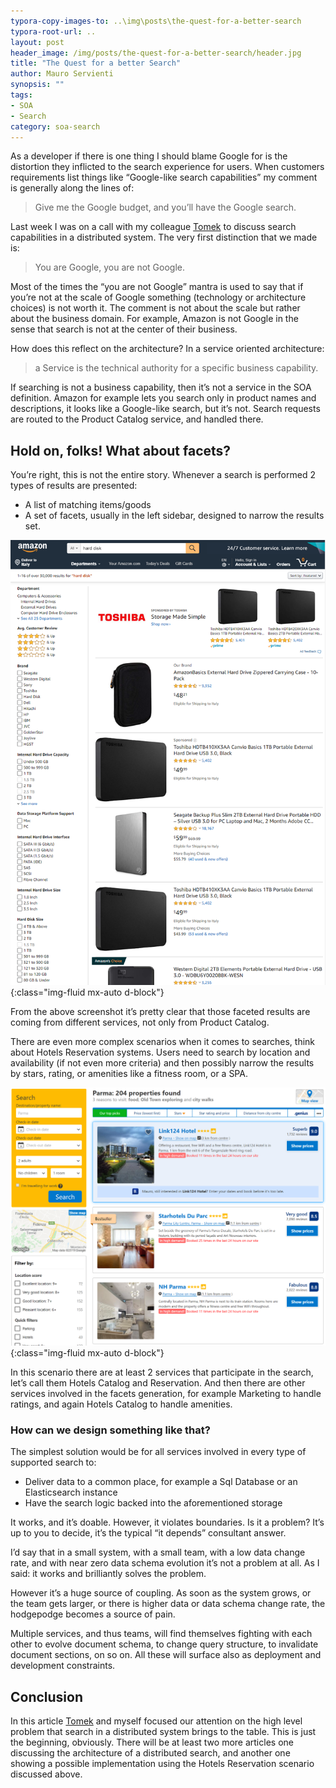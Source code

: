 ```yaml
---
typora-copy-images-to: ..\img\posts\the-quest-for-a-better-search
typora-root-url: ..
layout: post
header_image: /img/posts/the-quest-for-a-better-search/header.jpg
title: "The Quest for a better Search"
author: Mauro Servienti
synopsis: ""
tags:
- SOA
- Search
category: soa-search
---
```


As a developer if there is one thing I should blame Google for is the distortion they inflicted to the search experience for users. When customers requirements list things like “Google-like search capabilities” my comment is generally along the lines of:

> Give me the Google budget, and you’ll have the Google search.

Last week I was on a call with my colleague [Tomek](https://twitter.com/Masternak) to discuss search capabilities in a distributed system. The very first distinction that we made is:

> You are Google, you are not Google.

Most of the times the “you are not Google” mantra is used to say that if you’re not at the scale of Google something (technology or architecture choices) is not worth it. The comment is not about the scale but rather about the business domain. For example, Amazon is not Google in the sense that search is not at the center of their business.

How does this reflect on the architecture? In a service oriented architecture:

> a Service is the technical authority for a specific business capability.

If searching is not a business capability, then it’s not a service in the SOA definition. Amazon for example lets you search only in product names and descriptions, it looks like a Google-like search, but it’s not. Search requests are routed to the Product Catalog service, and handled there.

## Hold on, folks! What about facets?

You’re right, this is not the entire story. Whenever a search is performed 2 types of results are presented:

- A list of matching items/goods
- A set of facets, usually in the left sidebar, designed to narrow the results set.

![1557912046187](/img/posts/the-quest-for-a-better-search/1557912046187.png){:class="img-fluid mx-auto d-block"}

From the above screenshot it’s pretty clear that those faceted results are coming from different services, not only from Product Catalog.

There are even more complex scenarios when it comes to searches, think about Hotels Reservation systems. Users need to search by location and availability (if not even more criteria) and then possibly narrow the results by stars, rating, or amenities like a fitness room, or a SPA.

![1557912425551](/img/posts/the-quest-for-a-better-search/1557912425551.png){:class="img-fluid mx-auto d-block"}

In this scenario there are at least 2 services that participate in the search, let’s call them Hotels Catalog and Reservation. And then there are other services involved in the facets generation, for example Marketing to handle ratings, and again Hotels Catalog to handle amenities.

### How can we design something like that?

The simplest solution would be for all services involved in every type of supported search to:

- Deliver data to a common place, for example a Sql Database or an Elasticsearch instance
- Have the search logic backed into the aforementioned storage

It works, and it’s doable. However, it violates boundaries. Is it a problem? It’s up to you to decide, it’s the typical “it depends” consultant answer.

I’d say that in a small system, with a small team, with a low data change rate, and with near zero data schema evolution it’s not a problem at all. As I said: it works and brilliantly solves the problem.

However it’s a huge source of coupling. As soon as the system grows, or the team gets larger, or there is higher data or data schema change rate, the hodgepodge becomes a source of pain.

Multiple services, and thus teams, will find themselves fighting with each other to evolve document schema, to change query structure, to invalidate document sections, on so on. All these will surface also as deployment and development constraints.

## Conclusion

In this article [Tomek](https://twitter.com/Masternak) and myself focused our attention on the high level problem that search in a distributed system brings to the table. This is just the beginning, obviously. There will be at least two more articles one discussing the architecture of a distributed search, and another one showing a possible implementation using the Hotels Reservation scenario discussed above.
